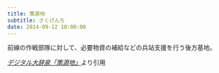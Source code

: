 ```yaml
---
title: 策源地
subtitle: さくげんち
date: 2024-09-12 10:00:00
---
```


前線の作戦部隊に対して、必要物資の補給などの兵站支援を行う後方基地。

<cite>[デジタル大辞泉「策源地」](https://dictionary.goo.ne.jp/word/%E7%AD%96%E6%BA%90%E5%9C%B0/)</cite>より引用